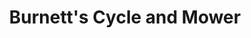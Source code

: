 ---
title: "Burnett's Cycle and Mower"
url: /wallaceburg/burnetts-cycle-and-mower/
shop: Allgemein
---